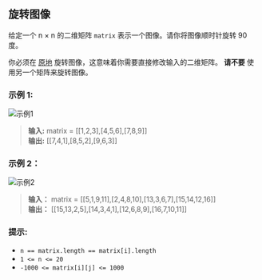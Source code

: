## 旋转图像

给定一个 n × n 的二维矩阵 `matrix` 表示一个图像。请你将图像顺时针旋转 90 度。

你必须在 [原地](https://baike.baidu.com/item/%E5%8E%9F%E5%9C%B0%E7%AE%97%E6%B3%95) 旋转图像，这意味着你需要直接修改输入的二维矩阵。
**请不要** 使用另一个矩阵来旋转图像。

### 示例 1:

![示例1](https://assets.leetcode.com/uploads/2020/08/28/mat1.jpg)
> **输入:** matrix = [[1,2,3],[4,5,6],[7,8,9]]          
> **输出:** [[7,4,1],[8,5,2],[9,6,3]]

### 示例 2：

![示例2](https://assets.leetcode.com/uploads/2020/08/28/mat2.jpg)
> **输入：** matrix = [[5,1,9,11],[2,4,8,10],[13,3,6,7],[15,14,12,16]]    
> **输出：** [[15,13,2,5],[14,3,4,1],[12,6,8,9],[16,7,10,11]]
>

### 提示:

* `n == matrix.length == matrix[i].length`
* `1 <= n <= 20`
* `-1000 <= matrix[i][j] <= 1000`